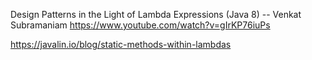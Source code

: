 Design Patterns in the Light of Lambda Expressions (Java 8) -- Venkat Subramaniam
https://www.youtube.com/watch?v=gIrKP76iuPs

https://javalin.io/blog/static-methods-within-lambdas